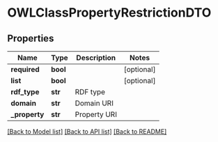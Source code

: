 # OWLClassPropertyRestrictionDTO

## Properties
Name | Type | Description | Notes
------------ | ------------- | ------------- | -------------
**required** | **bool** |  | [optional] 
**list** | **bool** |  | [optional] 
**rdf_type** | **str** | RDF type | 
**domain** | **str** | Domain URI | 
**_property** | **str** | Property URI | 

[[Back to Model list]](../README.md#documentation-for-models) [[Back to API list]](../README.md#documentation-for-api-endpoints) [[Back to README]](../README.md)

